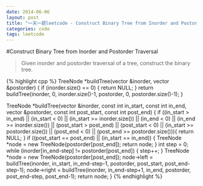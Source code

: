 ```yaml
---
date: 2014-06-06
layout: post
title: "一天一题leetcode - Construct Binary Tree from Inorder and Postorder Traversal "
categories: code
tags: leetcode
---
```


#Construct Binary Tree from Inorder and Postorder Traversal 
>Given inorder and postorder traversal of a tree, construct the binary tree.   

{% highlight cpp %}
TreeNode *buildTree(vector<int> &inorder, vector<int> &postorder) {
    if (inorder.size() == 0) {
        return NULL;
    }
    return buildTree(inorder, 0, inorder.size()-1, postorder, 0, postorder.size()-1);
}

TreeNode *buildTree(vector<int> &inorder, const int in_start, const int in_end,
                    vector<int> &postorder, const int post_start, const int post_end) {
    if ((in_start > in_end) ||
        (in_start < 0) || (in_start >= inorder.size()) ||
        (in_end < 0) || (in_end >= inorder.size()) ||
        (post_start > post_end) ||
        (post_start < 0) || (in_start >= postorder.size()) ||
        (post_end < 0)  || (post_end >= postorder.size())){
        return NULL;
    }
    if ((post_start == post_end) || (in_start == in_end)) {
        TreeNode *node = new TreeNode(postorder[post_end]);
        return node;
    }
    int step = 0;
    while (inorder[in_end-step] != postorder[post_end]) {
        step++;
    }
    TreeNode *node = new TreeNode(postorder[post_end]);
    node->left = buildTree(inorder, in_start, in_end-step-1,
    					   postorder, post_start, post_end-step-1);
    node->right = buildTree(inorder, in_end-step+1, in_end,
    						postorder, post_end-step, post_end-1);
    return node;
}
{% endhighlight %}